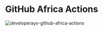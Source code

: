 # GitHub Africa Actions

![developerayo-github-africa-actions](https://github.com/developerayo/github-africa-actions/workflows/.github/workflows/deploy.yml/badge.svg)
